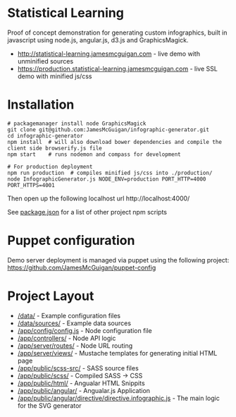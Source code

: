 Statistical Learning
=====================

Proof of concept demonstration for generating custom infographics, built in javascript using node.js, angular.js, d3.js and GraphicsMagick.

- http://statistical-learning.jamesmcguigan.com - live demo with unminified sources
- https://production.statistical-learning.jamesmcguigan.com - live SSL demo with minified js/css

Installation
============
<pre><code># packagemanager install node GraphicsMagick
git clone git@github.com:JamesMcGuigan/infographic-generator.git
cd infographic-generator
npm install  # will also download bower dependencies and compile the client side browserify.js file
npm start    # runs nodemon and compass for development

# For production deployment
npm run production  # compiles minified js/css into ./production/
node InfographicGenerator.js NODE_ENV=production PORT_HTTP=4000 PORT_HTTPS=4001
</code></pre>

Then open up the following localhost url
http://localhost:4000/

See [package.json](https://github.com/JamesMcGuigan/statistical-learning/blob/master/package.json) for a list of other project npm scripts


Puppet configuration
====================

Demo server deployment is managed via puppet using the following project:  
https://github.com/JamesMcGuigan/puppet-config


Project Layout
==============

- [/data/](https://github.com/JamesMcGuigan/statistical-learning/tree/master/data) - Example configuration files
- [/data/sources/](https://github.com/JamesMcGuigan/statistical-learning/tree/master/data/sources/) - Example data sources
- [/app/config/config.js](https://github.com/JamesMcGuigan/statistical-learning/tree/master/app/config/config.js) - Node configuration file
- [/app/controllers/](https://github.com/JamesMcGuigan/statistical-learning/tree/master/app/controllers/) - Node API logic
- [/app/server/routes/](https://github.com/JamesMcGuigan/statistical-learning/tree/master/app/server/routes/) - Node URL routing
- [/app/server/views/](https://github.com/JamesMcGuigan/statistical-learning/tree/master/app/server/views/) - Mustache templates for generating initial HTML page
- [/app/public/scss-src/](https://github.com/JamesMcGuigan/statistical-learning/tree/master/app/public/scss-src/) - SASS source files
- [/app/public/scss/](https://github.com/JamesMcGuigan/statistical-learning/tree/master/app/public/scss/) - Compiled SASS -> CSS
- [/app/public/html/](https://github.com/JamesMcGuigan/statistical-learning/tree/master/app/public/html/) - Angualar HTML Snippits
- [/app/public/angular/](https://github.com/JamesMcGuigan/statistical-learning/tree/master/app/public/angular/) - Angualar.js Application
- [/app/public/angular/directive/directive.infographic.js](https://github.com/JamesMcGuigan/statistical-learning/tree/master/app/public/angular/directive/directive.infographic.js) - The main logic for the SVG generator
